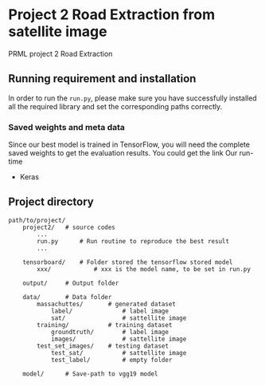 # Project 2 Road Extraction from satellite image
PRML project 2 Road Extraction

## Running requirement and installation
In order to run the ```run.py```, please make sure you have successfully
installed all the required library and set the corresponding paths correctly.

### Saved weights and meta data
Since our best model is trained in TensorFlow, you will need the complete
saved weights to get the evaluation results.
You could get the link
Our run-time
* Keras


## Project directory 

```
path/to/project/
    project2/   # source codes
        ...
        run.py      # Run routine to reproduce the best result
        ...
    
    tensorboard/    # Folder stored the tensorflow stored model
        xxx/            # xxx is the model name, to be set in run.py
        
    output/     # Output folder
    
    data/       # Data folder
        massachuttes/       # generated dataset
            label/              # label image
            sat/                # sattellite image
        training/           # training dataset
            groundtruth/        # label image
            images/             # sattellite image
        test_set_images/    # testing dataset
            test_sat/           # sattellite image
            test_label/         # empty folder
    
    model/      # Save-path to vgg19 model
    
```
